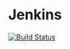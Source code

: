 # Jenkins
[![Build Status](http://localhost:2703/buildStatus/icon?job=libraries)](http://localhost:2703/job/libraries/)

